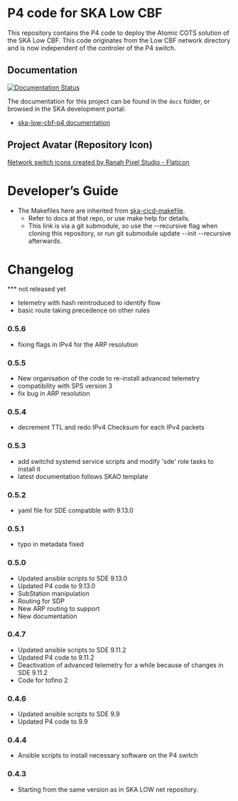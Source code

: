 P4 code for SKA Low CBF
=======================
This repository contains the P4 code to deploy the Atomic COTS solution of the SKA Low CBF. This code originates
from the Low CBF network directory and is now independent of the controler of the P4 switch.

## Documentation
[![Documentation Status](https://readthedocs.org/projects/ska-telescope-ska-low-cbf-p4/badge/?version=latest)](https://developer.skao.int/projects/ska-low-cbf-p4/en/latest/?badge=latest)

The documentation for this project can be found in the `docs` folder, or browsed in the SKA development portal:

* [ska-low-cbf-p4 documentation](https://developer.skatelescope.org/projects/ska-low-cbf-p4/en/latest/index.html "SKA Developer Portal: ska-low-cbf-p4 documentation")

## Project Avatar (Repository Icon)
[Network switch icons created by Ranah Pixel Studio - Flaticon](https://www.flaticon.com/free-icons/network-switch "network switch icons")

# Developer’s Guide

* The Makefiles here are inherited from [ska-cicd-makefile](https://gitlab.com/ska-telescope/sdi/ska-cicd-makefile).
  * Refer to docs at that repo, or use make help for details.
  * This link is via a git submodule, so use the --recursive flag when cloning this repository, or run git submodule update --init --recursive afterwards.


# Changelog

*** not released yet
* telemetry with hash reintroduced to identify flow
* basic route taking precedence on other rules

### 0.5.6
* fixing flags in IPv4 for the ARP resolution

### 0.5.5
* New organisation of the code to re-install advanced telemetry
* compatibility with SPS version 3
* fix bug in ARP resolution

### 0.5.4
* decrement TTL and redo IPv4 Checksum for each IPv4 packets

### 0.5.3
* add switchd systemd service scripts and modify 'sde' role tasks to install it
* latest documentation follows SKAO template

### 0.5.2
* yaml file for SDE compatible with 9.13.0

### 0.5.1
* typo in metadata fixed

### 0.5.0
* Updated ansible scripts to SDE 9.13.0
* Updated P4 code to 9.13.0
* SubStation manipulation
* Routing for SDP 
* New ARP routing to support 
* New documentation 


### 0.4.7
* Updated ansible scripts to SDE 9.11.2
* Updated P4 code to 9.11.2
* Deactivation of advanced telemetry for a while because of changes in SDE 9.11.2
* Code for tofino 2

### 0.4.6
* Updated ansible scripts to SDE 9.9
* Updated P4 code to 9.9

### 0.4.4
* Ansible scripts to install necessary software on the P4 switch

### 0.4.3
* Starting from the same version as in SKA LOW net repository.
